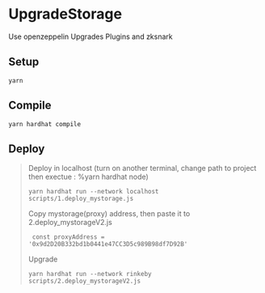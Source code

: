 # UpgradeStorage
Use openzeppelin Upgrades Plugins and zksnark

## Setup
```
yarn
```
## Compile
```
yarn hardhat compile
```

## Deploy
> Deploy in localhost (turn on another terminal, change path to project then exectue : %yarn hardhat node)
> ```
> yarn hardhat run --network localhost scripts/1.deploy_mystorage.js
> ```
> Copy mystorage(proxy) address, then paste it to 2.deploy_mystorageV2.js
> ```
>  const proxyAddress = '0x9d2D20B332bd1b0441e47CC3D5c989B98df7D92B' 
> ```
> Upgrade 
> ```
> yarn hardhat run --network rinkeby scripts/2.deploy_mystorageV2.js 
> ```
  



